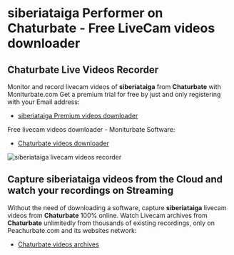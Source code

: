 # siberiataiga Performer on Chaturbate - Free LiveCam videos downloader

## Chaturbate Live Videos Recorder

Monitor and record livecam videos of **siberiataiga** from **Chaturbate** with Moniturbate.com
Get a premium trial for free by just and only registering with your Email address:
* [siberiataiga Premium videos downloader](https://moniturbate.com/request-demo-licence-key.html)

Free livecam videos downloader - Moniturbate Software:
* [Chaturbate videos downloader](https://moniturbate.com/moniturbate-download-software.html)

![siberiataiga livecam videos recorder](https://peachurnet.com/templates/moniturbate-software.png)


## Capture siberiataiga videos from the Cloud and watch your recordings on Streaming

Without the need of downloading a software, capture **siberiataiga** livecam videos from **Chaturbate** 100% online.
Watch Livecam archives from **Chaturbate** unlimitedly from thousands of existing recordings, only on Peachurbate.com and its websites network:
* [Chaturbate videos archives](https://peachurnet.com/)